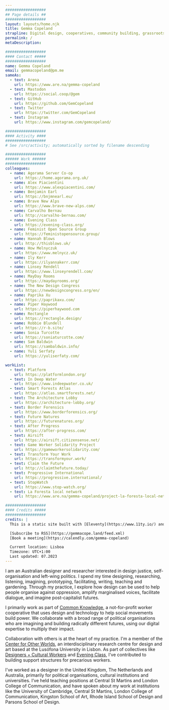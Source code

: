 ```yaml
---
##################
## Page details ##
##################
layout: layouts/home.njk
title: Gemma Copeland
strapline: Digital design, cooperatives, community building, grassroots politics, convivial technology
permalink: /
metaDescription:

##################
#### Contact #####
##################
name: Gemma Copeland
email: gemmacopeland@pm.me
sameAs:
  - text: Arena
    url: https://www.are.na/gemma-copeland
  - text: Mastodon
    url: https://social.coop/@gem
  - text: GitHub
    url: https://github.com/GemCopeland
  - text: Twitter
    url: https://twitter.com/GemCopeland
  - text: Instagram
    url: https://www.instagram.com/gemcopeland/

##################
#### Activity ####
##################
# See /src/activity; automatically sorted by filename descending

##################
###### Work ######
##################
colleagues:
  - name: Agorama Server Co-op
    url: https://home.agorama.org.uk/
  - name: Alex Piacientini
    url: https://www.alexpiacentini.com/
  - name: Benjamin Earl
    url: https://bnjmnearl.eu/
  - name: Brave New Alps
    url: https://www.brave-new-alps.com/
  - name: Carvalho Bernau
    url: http://carvalho-bernau.com/
  - name: Evening Class
    url: https://evening-class.org/
  - name: Feminist Open Source Group
    url: https://feministopensource.group/
  - name: Hannah Blows
    url: http://thisblows.uk/
  - name: How Melnyczuk
    url: https://www.melnycz.uk/
  - name: Ily Kerr
    url: https://ilyannakerr.com/
  - name: Linsey Rendell
    url: https://www.linseyrendell.com/
  - name: MayDay Rooms
    url: https://maydayrooms.org/
  - name: The New Design Congress
    url: https://newdesigncongress.org/en/
  - name: Paprika Xu
    url: https://paprikaxu.com/
  - name: Piper Haywood
    url: https://piperhaywood.com
  - name: Rectangle
    url: https://rectangle.design/
  - name: Robbie Blundell
    url: https://r-b.site/
  - name: Sonia Turcotte
    url: https://soniaturcotte.com/
  - name: Sam Baldwin
    url: https://sambaldwin.info/
  - name: Yuli Serfaty
    url: https://yuliserfaty.com/

workList:
  - text: Platform
    url: https://platformlondon.org/
  - text: In Deep Water
    url: https://www.indeepwater.co.uk/
  - text: Smart Forests Atlas
    url: https://atlas.smartforests.net/
  - text: The Architecture Lobby
    url: https://architecture-lobby.org/
  - text: Border Forensics
    url: https://www.borderforensics.org/
  - text: Future Natures
    url: https://futurenatures.org/
  - text: After Progress
    url: https://after-progress.com/
  - text: Airsift
    url: https://airsift.citizensense.net/
  - text: Game Worker Solidarity Project
    url: https://gameworkersolidarity.com/
  - text: Transform Your Work
    url: https://transformyour.work/
  - text: Claim the Future
    url: http://claimthefuture.today/
  - text: Progressive International
    url: https://progressive.international/
  - text: StopWatch
    url: https://www.stop-watch.org/
  - text: La Foresta local network
    url: https://www.are.na/gemma-copeland/project-la-foresta-local-network

##################
#### Credits #####
##################
credits: |
  This is a static site built with [Eleventy](https://www.11ty.io/) and [Arena](https://www.are.na/) by [Piper Haywood](https://piperhaywood.com/) and [How Melnyczuk](https://www.melnycz.uk/). If you’re interested, you can check out the [Github repo](https://github.com/GemCopeland/personal-website). It is set in [Standard Book](https://github.com/brycewilner/Standard) by Bryce Wilner. Your data isn’t collected when using this site.

  [Subscribe to RSS](https://gemmacope.land/feed.xml)
  [Book a meeting](https://calendly.com/gemma-copeland)

  Current location: Lisboa
  Timezone: UTC+1:00
  Last updated: 07.2023
---
```


I am an Australian designer and researcher interested in design justice, self-organisation and left-wing politics. I spend my time designing, researching, listening, imagining, prototyping, facilitating, writing, teaching and gardening. Through my practice, I explore how design can be used to help people organise against oppression, amplify marginalised voices, facilitate dialogue, and imagine post-capitalist futures.

I primarily work as part of [Common Knowledge](https://www.commonknowledge.coop/), a not-for-profit worker cooperative that uses design and technology to help social movements build power. We collaborate with a broad range of political organisations who are imagining and building radically different futures, using our digital expertise to multiply their impact.

Collaboration with others is at the heart of my practice. I'm a member of the [Center for Other Worlds](https://otherworlds.pt/), an interdisciplinary research centre for design and art based at the Lusófona University in Lisbon. As part of collectives like [Designers + Cultural Workers](https://www.uvwunion.org.uk/en/sectors/designers-cultural-workers/) and [Evening Class](https://evening-class.org/), I've contributed to building support structures for precarious workers. 

I've worked as a designer in the United Kingdom, The Netherlands and Australia, primarily for political organisations, cultural institutions and universities. I’ve held teaching positions at Central St Martins and London College of Communication, and have spoken about my work at institutions like the University of Cambridge, Central St Martins, London College of Communication, Kingston School of Art, Rhode Island School of Design and Parsons School of Design.